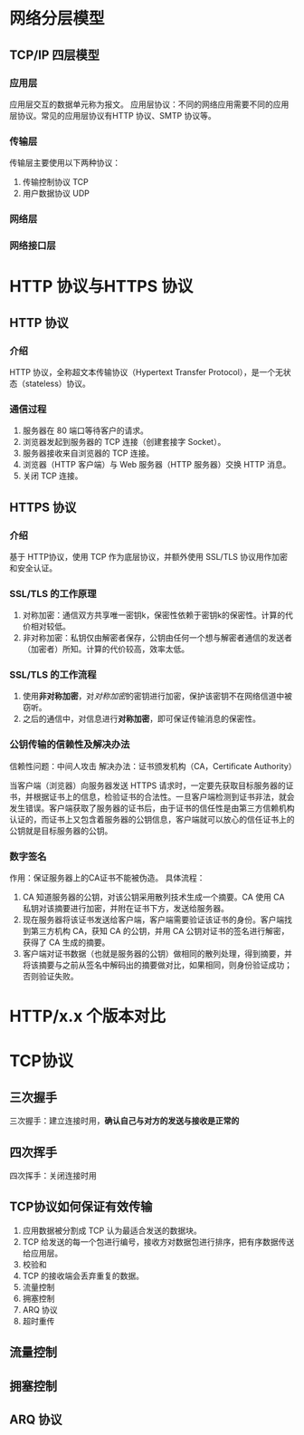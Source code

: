 # 网络分层模型
## TCP/IP 四层模型
### 应用层
应用层交互的数据单元称为报文。
应用层协议：不同的网络应用需要不同的应用层协议。常见的应用层协议有HTTP 协议、SMTP 协议等。
### 传输层
传输层主要使用以下两种协议：
1. 传输控制协议 TCP
2. 用户数据协议 UDP
### 网络层

### 网络接口层

# HTTP 协议与HTTPS 协议
## HTTP 协议
### 介绍
HTTP 协议，全称超文本传输协议（Hypertext Transfer Protocol），是一个无状态（stateless）协议。

### 通信过程
1. 服务器在 80 端口等待客户的请求。
2. 浏览器发起到服务器的 TCP 连接（创建套接字 Socket）。
3. 服务器接收来自浏览器的 TCP 连接。
4. 浏览器（HTTP 客户端）与 Web 服务器（HTTP 服务器）交换 HTTP 消息。
5. 关闭 TCP 连接。

## HTTPS 协议
### 介绍
基于 HTTP协议，使用 TCP 作为底层协议，并额外使用 SSL/TLS 协议用作加密和安全认证。

### SSL/TLS 的工作原理
1. 对称加密：通信双方共享唯一密钥k，保密性依赖于密钥k的保密性。计算的代价相对较低。
2. 非对称加密：私钥仅由解密者保存，公钥由任何一个想与解密者通信的发送者（加密者）所知。计算的代价较高，效率太低。

### SSL/TLS 的工作流程
1. 使用**非对称加密**，对*对称加密*的密钥进行加密，保护该密钥不在网络信道中被窃听。
2. 之后的通信中，对信息进行**对称加密**，即可保证传输消息的保密性。

### 公钥传输的信赖性及解决办法
信赖性问题：中间人攻击
解决办法：证书颁发机构（CA，Certificate Authority）

当客户端（浏览器）向服务器发送 HTTPS 请求时，一定要先获取目标服务器的证书，并根据证书上的信息，检验证书的合法性。一旦客户端检测到证书非法，就会发生错误。客户端获取了服务器的证书后，由于证书的信任性是由第三方信赖机构认证的，而证书上又包含着服务器的公钥信息，客户端就可以放心的信任证书上的公钥就是目标服务器的公钥。

### 数字签名
作用：保证服务器上的CA证书不能被伪造。
具体流程：
1. CA 知道服务器的公钥，对该公钥采用散列技术生成一个摘要。CA 使用 CA 私钥对该摘要进行加密，并附在证书下方，发送给服务器。
2. 现在服务器将该证书发送给客户端，客户端需要验证该证书的身份。客户端找到第三方机构 CA，获知 CA 的公钥，并用 CA 公钥对证书的签名进行解密，获得了 CA 生成的摘要。
3. 客户端对证书数据（也就是服务器的公钥）做相同的散列处理，得到摘要，并将该摘要与之前从签名中解码出的摘要做对比，如果相同，则身份验证成功；否则验证失败。

# HTTP/x.x 个版本对比

# TCP协议
## 三次握手
三次握手：建立连接时用，**确认自己与对方的发送与接收是正常的**

## 四次挥手
四次挥手：关闭连接时用

## TCP协议如何保证有效传输
1. 应用数据被分割成 TCP 认为最适合发送的数据块。
2. TCP 给发送的每一个包进行编号，接收方对数据包进行排序，把有序数据传送给应用层。
3. 校验和
4. TCP 的接收端会丢弃重复的数据。
5. 流量控制
6. 拥塞控制
7. ARQ 协议
8. 超时重传

## 流量控制
## 拥塞控制
## ARQ 协议